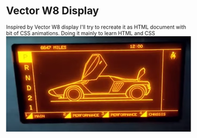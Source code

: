 # Vector W8 Display
 Inspired by Vector W8 display I'll try to recreate it as HTML document with bit of CSS animations. Doing it mainly to learn HTML and CSS
 ![alt text](Reference%20Material/MainMenu.png)